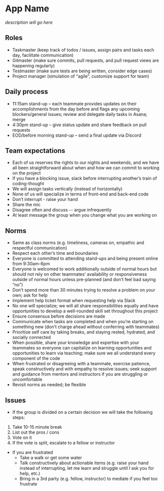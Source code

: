 # App Name
*description will go here*

## Roles
* Taskmaster (keep track of todos / issues, assign pairs and tasks each day, facilitate communication)
* Gitmaster (make sure commits, pull requests, and pull request views are happening regularly)
* Testmaster (make sure tests are being written, consider edge cases)
* Project manager (simulation of “agile”, customize support for team)

## Daily process
* 11:15am stand-up – each teammate provides updates on their accomplishments from the day before and flags any upcoming blockers/general issues; review and delegate daily tasks in Asana; merge
* 4:30pm stand-up – give status update and share feedback on pull requests
* EOD/before morning stand-up – send a final update via Discord


## Team expectations
* Each of us reserves the rights to our nights and weekends, and we have all been
straightforward about when and how we can commit to working on the project
* If you have a blocking issue, slack before interrupting another’s train of coding-thought
* We will assign tasks vertically (instead of horizontally)
* None of us will specialize in terms of front-end and back-end code
* Don’t interrupt - raise your hand
* Share the mic
* Disagree often and discuss -- argue infrequently
* At least message the group when you change what you are working on

## Norms 
* Same as class norms (e.g. timeliness, cameras on, empathic and respectful communication)
* Respect each other’s time and boundaries
* Everyone is committed to attending stand-ups and being present online from 9:30am-6pm
* Everyone is welcomed to work additionally outside of normal hours but should not rely on other teammates’ availability or responsiveness outside of normal hours unless pre-planned (and don’t feel bad saying “no”)
* Don’t spend more than 30 minutes trying to resolve a problem on your own; ask for help
* Implement help ticket format when requesting help via Slack
* No one will specialize; we will all share responsibilities equally and have opportunities to develop a well-rounded skill set throughout this project
* Ensure consensus before decisions are made
* Communicate when tasks are completed and when you’re starting on something new (don’t charge ahead without conferring with teammates)
* Prioritize self care by taking breaks, and staying rested, hydrated, and socially connected
* When possible, share your knowledge and expertise with your teammates so everyone can capitalize on learning opportunities and opportunities to learn via teaching; make sure we all understand every component of the code
* When frustrated or disagreeing with a teammate, exercise patience, speak constructively and with empathy to resolve issues; seek support and guidance from mentors and instructors if you are struggling or uncomfortable
* Revisit norms as needed; be flexible

## Issues
*  If the group is divided on a certain decision we will take the following steps:
1. Take 10-15 minute break
2. List out the pros / cons
3. Vote on it
4. If the vote is split, escalate to a fellow or instructor
* If you are frustrated
  * Take a walk or get some water
  * Talk constructively about actionable items (e.g. raise your hand instead of interrupting, let me learn and struggle until I ask you for help, etc.)
  * Bring in a 3rd party (e.g. fellow, instructor) to mediate if you feel too frustrate
